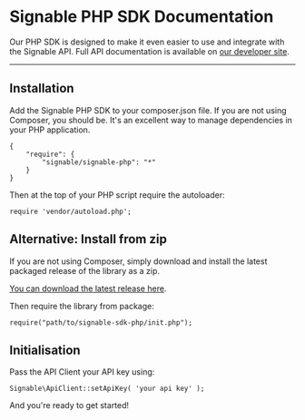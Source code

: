 Signable PHP SDK Documentation
================

Our PHP SDK is designed to make it even easier to use and integrate with the Signable API. Full API documentation is available on [our developer site](http://developer.signable.co.uk).

---------------------------------------

Installation
-------------

Add the Signable PHP SDK to your composer.json file. If you are not using Composer, you should be. It's an excellent way to manage dependencies in your PHP application.

	{  
  		"require": {
    		"signable/signable-php": "*"
  		}
	}

Then at the top of your PHP script require the autoloader:

	require 'vendor/autoload.php';

Alternative: Install from zip
-----------------------------

If you are not using Composer, simply download and install the latest packaged release of the library as a zip.

[You can download the latest release here](https://github.com/Signable/signable-sdk-php/archive/master.zip).

Then require the library from package:

	require("path/to/signable-sdk-php/init.php");

Initialisation
-------------

Pass the API Client your API key using:

	Signable\ApiClient::setApiKey( 'your api key' );

And you're ready to get started!
